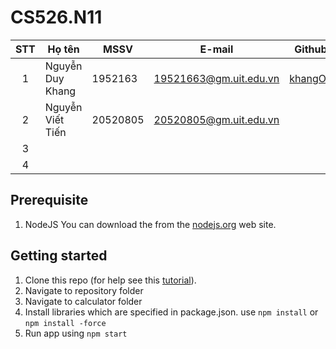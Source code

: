 # CS526.N11
| STT | Họ tên | MSSV | E-mail | Github |
| :---: | --- | --- | --- | --- |
| 1 | Nguyễn Duy Khang | 1952163 | 19521663@gm.uit.edu.vn | [khangOE](https://github.com/KhangOE)|
| 2 | Nguyễn Viết Tiến | 20520805 | 20520805@gm.uit.edu.vn |  |
| 3 |  |  |  |  |
| 4 |  |  |  |
## Prerequisite

1. NodeJS 
You can download the from the [nodejs.org](nodejs.org) web site.

## Getting started

1. Clone this repo (for help see this [tutorial](https://help.github.com/articles/cloning-a-repository/)).
2. Navigate to repository folder
3. Navigate to calculator folder
4. Install libraries which are specified in package.json. use `npm install` or `npm install -force`
5. Run app using `npm start`
